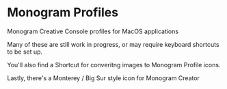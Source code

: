 # Monogram Profiles
 Monogram Creative Console profiles for MacOS applications

Many of these are still work in progress, or may require keyboard shortcuts to be set up.

You'll also find a Shortcut for converitng images to Monogram Profile icons.

Lastly, there's a Monterey /  Big Sur style icon for Monogram Creator